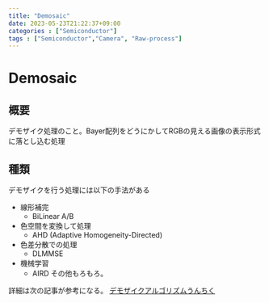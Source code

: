 ```yaml
---
title: "Demosaic"
date: 2023-05-23T21:22:37+09:00
categories : ["Semiconductor"]
tags : ["Semiconductor","Camera", "Raw-process"]
---
```


# Demosaic

## 概要

デモザイク処理のこと。Bayer配列をどうにかしてRGBの見える画像の表示形式に落とし込む処理

## 種類

デモザイクを行う処理には以下の手法がある
- 線形補完
  - BiLinear A/B
- 色空間を変換して処理
  - AHD (Adaptive Homogeneity-Directed)
- 色差分散での処理
  - DLMMSE
- 機械学習 
  - AIRD
その他もろもろ。

詳細は次の記事が参考になる。
[デモザイクアルゴリズムうんちく](http://optical-learning-blog.realop.co.jp/?eid=44)
